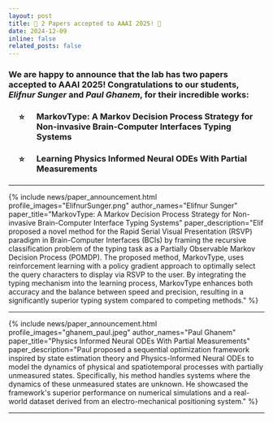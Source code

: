 ```yaml
---
layout: post
title: 🎉 2 Papers accepted to AAAI 2025! 🎉
date: 2024-12-09
inline: false
related_posts: false
---
```


<h3> We are happy to announce that the lab has two papers accepted to AAAI 2025! Congratulations to our students, <em>Elifnur Sunger</em> and <em>Paul Ghanem</em>, for their incredible works: 
<br>
<ul style="list-style-type: none; padding-left: 20px;">
    <li style="position: relative; padding-left: 35px;">
        <span style="position: absolute; left: 0; top: 0;">⭐</span>
        <h4><strong>MarkovType: A Markov Decision Process Strategy for Non-invasive Brain-Computer Interfaces Typing Systems</strong></h4>
    </li>
    <li style="position: relative; padding-left: 35px;">
        <span style="position: absolute; left: 0; top: 0;">⭐</span>
         <h4><strong>Learning Physics Informed Neural ODEs With Partial Measurements</strong></h4>
    </li>
</ul>

</h3>

---

{% include news/paper_announcement.html 
    profile_images="ElifnurSunger.png"
    author_names="Elifnur Sunger"
    paper_title="MarkovType: A Markov Decision Process Strategy for Non-invasive Brain-Computer Interface Typing Systems" 
    paper_description="Elif proposed a novel method for the Rapid Serial Visual Presentation (RSVP) paradigm in Brain-Computer Interfaces (BCIs) by framing the recursive classification problem of the typing task as a Partially Observable Markov Decision Process (POMDP). The proposed method, MarkovType, uses reinforcement learning with a policy gradient approach to optimally select the query characters to display via RSVP to the user. By integrating the typing mechanism into the learning process, MarkovType enhances both accuracy and the balance between speed and precision, resulting in a significantly superior typing system compared to competing methods."
%}

---

{% include news/paper_announcement.html 
    profile_images="ghanem_paul.jpeg"
    author_names="Paul Ghanem"
    paper_title="Physics Informed Neural ODEs With Partial Measurements" 
    paper_description="Paul proposed a sequential optimization framework inspired by state estimation theory and Physics-Informed Neural ODEs to model the dynamics of physical and spatiotemporal processes with partially unmeasured states. Specifically, his method handles systems where the dynamics of these unmeasured states are unknown. He showcased the framework's superior performance on numerical simulations and a real-world dataset derived from an electro-mechanical positioning system."
%}

---
